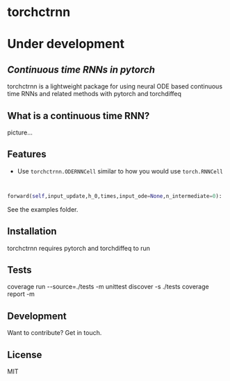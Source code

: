 # torchctrnn
# Under development
## _Continuous time RNNs in pytorch_

torchctrnn is a lightweight package for using neural ODE based continuous time RNNs and related methods with pytorch and torchdiffeq

## What is a continuous time RNN?

picture...

## Features

- Use `torchctrnn.ODERNNCell` similar to how you would use `torch.RNNCell`

```python


forward(self,input_update,h_0,times,input_ode=None,n_intermediate=0):   
```

See the examples folder.

## Installation

torchctrnn requires pytorch and torchdiffeq to run

## Tests

coverage run --source=./tests -m unittest discover -s ./tests
coverage report -m

## Development

Want to contribute? Get in touch.

## License

MIT
